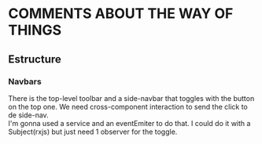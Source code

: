 # COMMENTS ABOUT THE WAY OF THINGS

## Estructure

### Navbars

There is the top-level toolbar and a side-navbar that toggles with the button on the top one. We need cross-component interaction to send the click to de side-nav.</br>
I'm gonna used a service and an eventEmiter to do that. I could do it with a Subject(rxjs) but just need 1 observer for the toggle.
